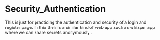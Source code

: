 # Security_Authentication
This is just for practicing the authentication and security of a login and register page.
In this their is a similar kind of web app such as whisper app where we can share secrets anonymously
.
